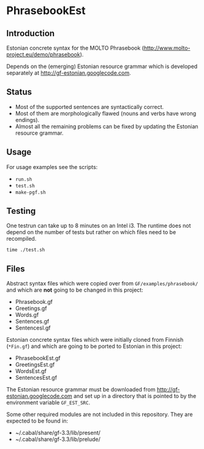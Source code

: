 PhrasebookEst
=============

Introduction
------------

Estonian concrete syntax for the MOLTO Phrasebook
(http://www.molto-project.eu/demo/phrasebook).

Depends on the (emerging) Estonian resource grammar which
is developed separately at http://gf-estonian.googlecode.com.


Status
------

  * Most of the supported sentences are syntactically correct.
  * Most of them are morphologically flawed (nouns and verbs have wrong endings).
  * Almost all the remaining problems can be fixed by updating the Estonian resource grammar.


Usage
-----

For usage examples see the scripts:

  * `run.sh`
  * `test.sh`
  * `make-pgf.sh`

Testing
-------

One testrun can take up to 8 minutes on an Intel i3. The runtime does not
depend on the number of tests but rather on which files need to be recompiled.

	time ./test.sh

Files
-----

Abstract syntax files which were copied over from `GF/examples/phrasebook/` and which
are __not__ going to be changed in this project:

  * Phrasebook.gf
  * Greetings.gf
  * Words.gf
  * Sentences.gf
  * SentencesI.gf

Estonian concrete syntax files which were initially cloned from Finnish (`*Fin.gf`)
and which are going to be ported to Estonian in this project:

  * PhrasebookEst.gf
  * GreetingsEst.gf
  * WordsEst.gf
  * SentencesEst.gf

The Estonian resource grammar must be downloaded from http://gf-estonian.googlecode.com
and set up in a directory that is pointed to by the environment variable `GF_EST_SRC`.

Some other required modules are not included in this repository.
They are expected to be found in:

  * ~/.cabal/share/gf-3.3/lib/present/
  * ~/.cabal/share/gf-3.3/lib/prelude/
